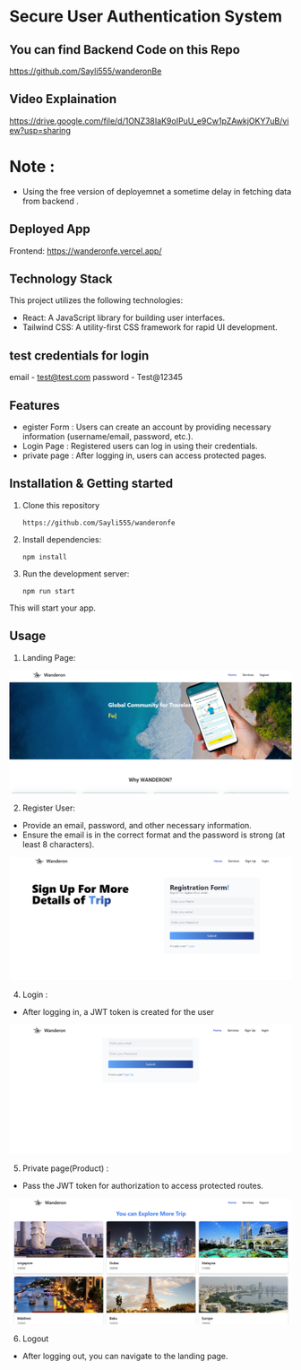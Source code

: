 # Secure User Authentication System

## You can find Backend Code on this Repo
https://github.com/Sayli555/wanderonBe

## Video Explaination
https://drive.google.com/file/d/1ONZ38IaK9oIPuU_e9Cw1pZAwkjOKY7uB/view?usp=sharing

# Note :
- Using the free version of deployemnet a sometime delay in fetching data from backend .

## Deployed App

 Frontend: https://wanderonfe.vercel.app/

## Technology Stack

This project utilizes the following technologies:
- React: A JavaScript library for building user interfaces.
- Tailwind CSS: A utility-first CSS framework for rapid UI development.

## test credentials for login 
email - test@test.com
password - Test@12345
 
## Features

- egister Form    : Users can create an account by providing necessary information (username/email, password, etc.).
- Login Page      : Registered users can log in using their credentials.
- private page    : After logging in, users can access protected pages.


## Installation & Getting started

1. Clone this repository
    ```
    https://github.com/Sayli555/wanderonfe
    ```

2. Install dependencies:

    ```
    npm install
    ```
3. Run the development server:
    ```
    npm run start
    ```

This will start your app.

## Usage
1. Landing Page:
<img src="https://github.com/Sayli555/project-images/blob/master/wonderonfe1.png?raw=true"/>


2. Register User:
- Provide an email, password, and other necessary information.
- Ensure the email is in the correct format and the password is strong (at least 8 characters).
<img src="https://github.com/Sayli555/project-images/blob/master/wonderonfe2.png?raw=true"/>

4. Login :
- After logging in, a JWT token is created for the user
<img src="https://github.com/Sayli555/project-images/blob/master/wonderonfe3.png?raw=true"/>

5. Private page(Product) :
- Pass the JWT token for authorization to access protected routes.
<img src="https://github.com/Sayli555/project-images/blob/master/wonderonfe4.png?raw=true"/>

6. Logout
- After logging out, you can navigate to the landing page.

   

